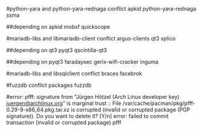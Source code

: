 #python-yara and python-yara-rednaga conflict
apkid
python-yara-rednaga
ssma

##depending on apkid
mobsf
quickscope

#mariadb-libs and libmariadb-client conflict
argus-clients
qt3
xplico

##depending on qt3
pyqt3
qscintilla-qt3

##depending on pyqt3
faradaysec
gerix-wifi-cracker
inguma

#mariadb-libs and libsqlclient conflict
braces
facebrok

#fuzzdb conflict packages
fuzzdb

#error: pfff: signature from "Jürgen Hötzel (Arch Linux developer key) <juergen@archlinux.org>" is marginal trust
:: File /var/cache/pacman/pkg/pfff-0.29-9-x86_64.pkg.tar.xz is corrupted (invalid or corrupted package (PGP signature)).
Do you want to delete it? [Y/n] error: failed to commit transaction (invalid or corrupted package)
pfff
